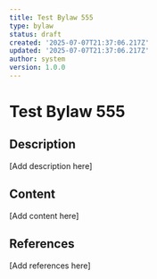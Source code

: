 ```yaml
---
title: Test Bylaw 555
type: bylaw
status: draft
created: '2025-07-07T21:37:06.217Z'
updated: '2025-07-07T21:37:06.217Z'
author: system
version: 1.0.0
---
```

# Test Bylaw 555

## Description

[Add description here]

## Content

[Add content here]

## References

[Add references here]
